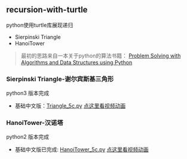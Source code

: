 ## recursion-with-turtle
python使用turtle库展现递归
- Sierpinski Triangle
- HanoiTower
> 最初的思路来自一本关于python的算法书籍：
> [Problem Solving with Algorithms and Data Structures using Python](http://interactivepython.org/runestone/static/pythonds/index.html)

### Sierpinski Triangle-谢尔宾斯基三角形
python3 版本完成
- 基础中文版：[Triangle_5c.py](https://github.com/BigShuang/recursion-with-turtle/blob/master/Sierpinski%20Triangle/Triangle_5c.py) [点这里看视频动画](https://www.bilibili.com/video/av38627742)


### HanoiTower-汉诺塔
python2 版本完成
- 基础中文版已完成: [HanoiTower_5c.py](https://github.com/BigShuang/recursion-with-turtle/blob/master/Tower%20of%20Hanoi/HanoiTower_5c.py) [点这里看视频动画](https://www.bilibili.com/video/av38671130)
